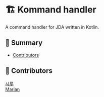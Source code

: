 # 🏗️ Kommand handler
A command handler for JDA written in Kotlin.

## 📖 Summary
* [Contributors](#-contributors)

## 💖 Contributors
[시루](https://github.com/en-you)  
[Marian](https://github.com/M5rian)